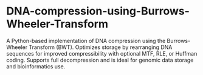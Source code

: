 # DNA-compression-using-Burrows-Wheeler-Transform
A Python-based implementation of DNA compression using the Burrows-Wheeler Transform (BWT). Optimizes storage by rearranging DNA sequences for improved compressibility with optional MTF, RLE, or Huffman coding. Supports full decompression and is ideal for genomic data storage and bioinformatics use.
